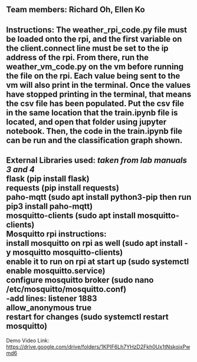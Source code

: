Team members: Richard Oh, Ellen Ko
---------------------------------------------------------------------------
Instructions:
The weather_rpi_code.py file must be loaded onto the rpi, and the first variable on the client.connect line must be set to the ip address of the rpi. From there, run the weather_vm_code.py on the vm before running the file on the rpi. Each value being sent to the vm will also print in the terminal. Once the values have stopped printing in the terminal, that means the csv file has been populated. Put the csv file in the same location that the train.ipynb file is located, and open that folder using jupyter notebook. Then, the code in the train.ipynb file can be run and the classification graph shown. 
---------------------------------------------------------------------------
External Libraries used:
*taken from lab manuals 3 and 4*                                                            <br />
flask (pip install flask)                                                                   <br />
requests (pip install requests)                                                             <br />
paho-mqtt (sudo apt install python3-pip then run pip3 install paho-mqtt)                    <br />
mosquitto-clients (sudo apt install mosquitto-clients)                                      <br />
Mosquitto rpi instructions:                                                                 <br />
install mosquitto on rpi as well (sudo apt install -y mosquitto mosquitto-clients)          <br />
enable it to run on rpi at start up (sudo systemctl enable mosquitto.service)               <br />
configure mosquitto broker (sudo nano /etc/mosquitto/mosquitto.conf)                        <br />
  -add lines: listener 1883                                                                 <br />
              allow_anonymous true                                                          <br />
restart for changes (sudo systemctl restart mosquitto)                                      <br />
---------------------------------------------------------------------------
Demo Video Link:
https://drive.google.com/drive/folders/1KPIF6Lh7YHzD2Fkh0Ux1tNskojxPwmd6
